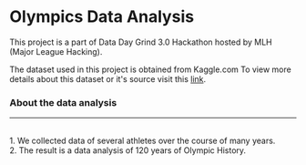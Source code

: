 # Olympics Data Analysis
This project is a part of Data Day Grind 3.0 Hackathon hosted by MLH (Major League Hacking).

The dataset used in this project is obtained from Kaggle.com
To view more details about this dataset or it's source visit this [link](https://www.kaggle.com/heesoo37/120-years-of-olympic-history-athletes-and-results).

### About the data analysis
<hr>
<br>
1. We collected data of several athletes over the course of many years. <br>
2. The result is a data analysis of 120 years of Olympic History.
